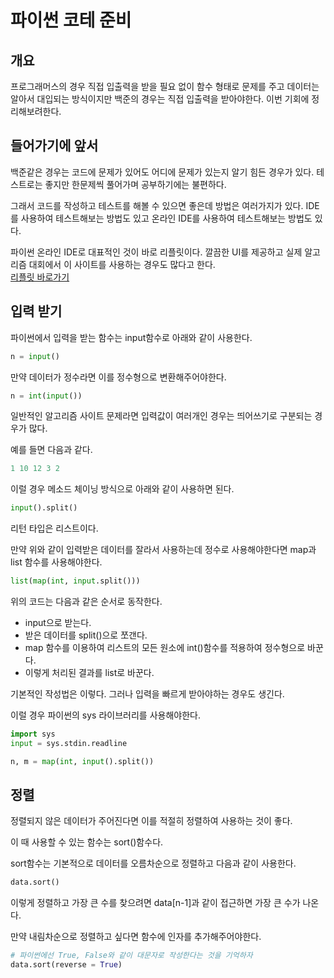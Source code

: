 # 파이썬 코테 준비

## 개요

프로그래머스의 경우 직접 입출력을 받을 필요 없이 함수 형태로 문제를 주고 데이터는 알아서 대입되는 방식이지만 백준의 경우는 직접 입출력을 받아야한다. 이번 기회에 정리해보려한다.

## 들어가기에 앞서

백준같은 경우는 코드에 문제가 있어도 어디에 문제가 있는지 알기 힘든 경우가 있다. 테스트로는 좋지만 한문제씩 풀어가며 공부하기에는 불편하다.

그래서 코드를 작성하고 테스트를 해볼 수 있으면 좋은데 방법은 여러가지가 있다. IDE를 사용하여 테스트해보는 방법도 있고 온라인 IDE를 사용하여 테스트해보는 방법도 있다.

파이썬 온라인 IDE로 대표적인 것이 바로 리플릿이다. 깔끔한 UI를 제공하고 실제 알고리즘 대회에서 이 사이트를 사용하는 경우도 많다고 한다.  
[리플릿 바로가기](https://replit.com/~)

## 입력 받기

파이썬에서 입력을 받는 함수는 input함수로 아래와 같이 사용한다.

```python
n = input()
```

만약 데이터가 정수라면 이를 정수형으로 변환해주어야한다.

```py
n = int(input())
```

일반적인 알고리즘 사이트 문제라면 입력값이 여러개인 경우는 띄어쓰기로 구분되는 경우가 많다.

예를 들면 다음과 같다.

```py
1 10 12 3 2
```

이럴 경우 메소드 체이닝 방식으로 아래와 같이 사용하면 된다.

```py
input().split()
```

리턴 타입은 리스트이다.

만약 위와 같이 입력받은 데이터를 잘라서 사용하는데 정수로 사용해야한다면 map과 list 함수를 사용해야한다.

```py
list(map(int, input.split()))
```

위의 코드는 다음과 같은 순서로 동작한다.
* input으로 받는다.
* 받은 데이터를 split()으로 쪼갠다.
* map 함수를 이용하여 리스트의 모든 원소에 int()함수를 적용하여 정수형으로 바꾼다.
* 이렇게 처리된 결과를 list로 바꾼다.

기본적인 작성법은 이렇다. 그러나 입력을 빠르게 받아야하는 경우도 생긴다.

이럴 경우 파이썬의 sys 라이브러리를 사용해야한다.  
```py
import sys
input = sys.stdin.readline

n, m = map(int, input().split())
```

## 정렬

정렬되지 않은 데이터가 주어진다면 이를 적절히 정렬하여 사용하는 것이 좋다.

이 때 사용할 수 있는 함수는 sort()함수다.

sort함수는 기본적으로 데이터를 오름차순으로 정렬하고 다음과 같이 사용한다.
```py
data.sort()
```
이렇게 정렬하고 가장 큰 수를 찾으려면 data[n-1]과 같이 접근하면 가장 큰 수가 나온다.

만약 내림차순으로 정렬하고 싶다면 함수에 인자를 추가해주어야한다.
```py
# 파이썬에선 True, False와 같이 대문자로 작성한다는 것을 기억하자
data.sort(reverse = True)
```